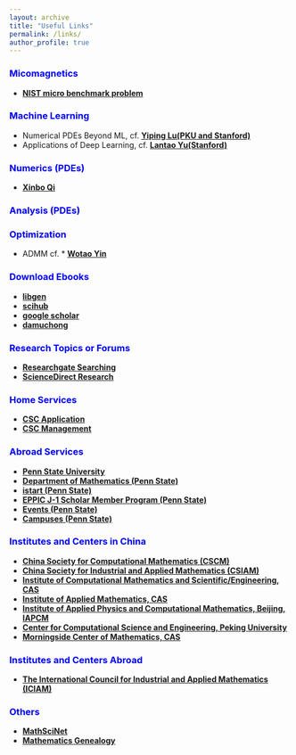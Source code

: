 ```yaml
---
layout: archive
title: "Useful Links"
permalink: /links/
author_profile: true
---
```


### <b> <span style="color:blue">Micomagnetics</span> </b>
* <b> <span style="color:green">[NIST micro benchmark problem](https://www.ctcms.nist.gov/~rdm/mumag.org.html)</span> </b>

### <b> <span style="color:blue">Machine Learning</span> </b>
* Numerical PDEs Beyond ML, cf. <b> <span style="color:red">[Yiping Lu(PKU and Stanford)](https://web.stanford.edu/~yplu/)</span> </b>
* Applications of Deep Learning, cf. <b> <span style="color:red">[Lantao Yu(Stanford)](http://lantaoyu.com/)</span> </b>

### <b> <span style="color:blue">Numerics (PDEs)</span> </b>
* <b> <span style="color:green">[Xinbo Qi](https://qixinbo.info/sources/)</span> </b> 

### <b> <span style="color:blue">Analysis (PDEs)</span> </b>

### <b> <span style="color:blue">Optimization</span> </b>
* ADMM cf. * <b> <span style="color:green">[Wotao Yin](https://www.math.ucla.edu/~wotaoyin/)</span> </b> 
 

### <b> <span style="color:blue">Download Ebooks</span> </b>
* <b> <span style="color:red">[libgen](https://libgen.is/)</span> </b>
* <b> <span style="color:red">[scihub](https://sci-hub.tw/)</span> </b>
* <b> <span style="color:red">[google scholar](https://scholar.google.com/)</span> </b>
* <b> <span style="color:red">[damuchong](http://www.4243.net/)</span> </b>

### <b> <span style="color:blue">Research Topics or Forums</span> </b>
* <b> <span style="color:green">[Researchgate Searching](https://www.researchgate.net/search.Search.html?type=publication&query=)</span> </b> 
* <b> <span style="color:green">[ScienceDirect Research](https://www.sciencedirect.com/search)</span> </b>

### <b> <span style="color:blue">Home Services</span> </b>
* <b> <span style="color:red">[CSC Application](http://apply.csc.edu.cn/csc/main/person/login/index.jsf)</span> </b> 
* <b> <span style="color:red">[CSC Management](https://s.csc.edu.cn/)</span> </b> 

### <b> <span style="color:blue">Abroad Services</span> </b>
* <b> <span style="color:green">[Penn State University](https://www.psu.edu/)</span> </b>
* <b> <span style="color:green">[Department of Mathematics (Penn State)](https://math.psu.edu/)</span> </b>
* <b> <span style="color:green">[istart (Penn State)](https://istart.gp.psu.edu/istart/controllers/start/start.cfm)</span> </b>
* <b> <span style="color:green">[EPPIC J-1 Scholar Member Program (Penn State)](https://eppic.la.psu.edu/j-1-scholars/eppic-scholar-memberships-join-now)</span> </b>
* <b> <span style="color:green">[Events (Penn State)](https://www.events.psu.edu/)</span> </b>
* <b> <span style="color:green">[Campuses (Penn State)](https://www.psu.edu/academics/campuses)</span> </b>

### <b> <span style="color:blue">Institutes and Centers in China</span> </b>
* <b> <span style="color:red">[China Society for Computational Mathematics (CSCM)](http://cscm.cc.ac.cn/index.html)</span> </b>
* <b> <span style="color:red">[China Society for Industrial and Applied Mathematics (CSIAM)](https://www.csiam.org.cn/index.php?s=/english/index/index.html)</span> </b>
* <b> <span style="color:red">[Institute of Computational Mathematics and Scientific/Engineering, CAS](http://icmsec.cc.ac.cn/)</span> </b>
* <b> <span style="color:red">[Institute of Applied Mathematics, CAS](http://www.amt.ac.cn/)</span> </b>
* <b> <span style="color:red">[Institute of Applied Physics and Computational Mathematics, Beijing, IAPCM](http://www.iapcm.ac.cn/)</span> </b>
* <b> <span style="color:red">[Center for Computational Science and Engineering, Peking University](http://ccse.pku.edu.cn/)</span> </b>
* <b> <span style="color:red">[Morningside Center of Mathematics, CAS](http://www.mcm.ac.cn/)</span> </b>


### <b> <span style="color:blue">Institutes and Centers Abroad</span> </b>
* <b> <span style="color:green">[The International Council for Industrial and Applied Mathematics (ICIAM)](http://www.iciam.org/)</span> </b>



### <b> <span style="color:blue">Others</span> </b>
* <b> <span style="color:green">[MathSciNet](https://mathscinet.ams.org/mathscinet/)</span> </b> 
* <b> <span style="color:green">[Mathematics Genealogy](https://genealogy.math.ndsu.nodak.edu/)</span> </b> 


   
